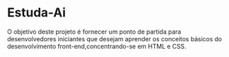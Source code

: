 # Estuda-Ai
O objetivo deste projeto é fornecer um ponto de partida para desenvolvedores iniciantes que desejam aprender os conceitos básicos do desenvolvimento front-end,concentrando-se em HTML e CSS.


